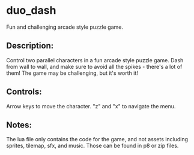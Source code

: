 # duo_dash
Fun and challenging arcade style puzzle game.

## Description:
Control two parallel characters in a fun arcade style puzzle game. Dash from wall to wall, and make sure to avoid all the spikes - there's a lot of them! The game may be challenging, but it's worth it!

## Controls:
Arrow keys to move the character.  "z" and "x" to navigate the menu.

## Notes:
The lua file only contains the code for the game, and not assets including sprites, tilemap, sfx, and music. Those can be found in p8 or zip files.
